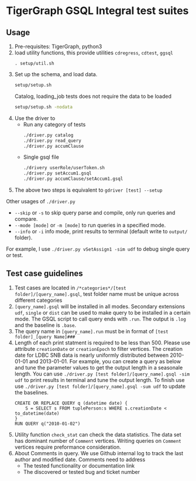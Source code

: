 # TigerGraph GSQL Integral test suites
## Usage
1. Pre-requisites: TigerGraph, python3 
1. load utility functions, this provide utilities `cdregress`, `cdtest`, `ggsql`
    ```
    . setup/util.sh
    ```
1. Set up the schema, and load data.  
    ```sh
    setup/setup.sh
    ```
    Catalog, loading_job tests does not require the data to be loaded
    ```sh
    setup/setup.sh -nodata
    ```
1. Use the driver to
    * Run any category of tests
        ```sh
        ./driver.py catalog
        ./driver.py read_query
        ./driver.py accumClause
        ```
    * Single gsql file
        ```sh
        ./drivery userRole/userToken.sh
        ./driver.py setAccum1.gsql
        ./driver.py accumClause/setAccum1.gsql
        ```
1. The above two steps is equivalent to `gdriver [test] --setup`

Other usages of `./driver.py`    
* `--skip` or `-s` to skip query parse and compile, only run queries and compare.
* `--mode [mode]` or `-m [mode]` to run queries in a specified mode.
* `--info` or `-i` info mode, print results to terminal (default write to `output/` folder).

For example, I use  `./driver.py vSetAssign1 -sim udf` to debug single query or test.

## Test case guidelines
1. Test cases are located in `/*categories*/[test folder]/[query_name].gsql`, test folder name must be unique across different categories
1. `[query_name].gsql` will be installed in all modes. Secondary extensions `udf`, `single` or `dist` can be used to make query to be installed in a certain mode. The GSQL script to call query ends with `.run`. The output is `.log` and the baseline is `.base`.
1. The query name in `[query_name].run` must be in format of `[test folder]_[query Name]###`
1. Length of each print statment is required to be less than 500. Please use attribute `creationDate` or `creationEpoch` to filter vertices. The creation date for LDBC SNB data is nearly uniformly distributed between 2010-01-01 and 2013-01-01. For example, you can create a query as below and tune the parameter values to get the output length in a seasonale length. You can use `./driver.py [test folder]/[query_name].gsql -sim udf` to print results in terminal and tune the output length. To finish use use `./driver.py [test folder]/[query_name].gsql -sum udf` to update the baselines.
    ```gsql
    CREATE OR REPLACE QUERY q (datetime date) {
        S = SELECT s FROM tuplePerson:s WHERE s.creationDate < to_datetime(date)
    }
    RUN QUERY q("2010-01-02")
    ```
1. Utility function `check_stat` can check the data statistics. The data set has dominant number of `Comment` vertices. Writing queries on `Comment` vertices require preformance consideration.
1. About Comments in query. We use Github internal log to track the last author and modified date. Comments need to address 
    * The tested functionality or documentation link
    * The discovered or tested bug and ticket number